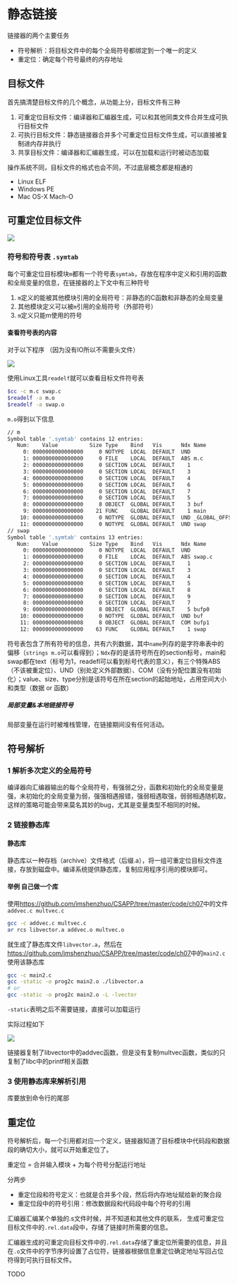 # 静态链接

链接器的两个主要任务

- 符号解析：将目标文件中的每个全局符号都绑定到一个唯一的定义
- 重定位：确定每个符号最终的内存地址

## 目标文件

首先搞清楚目标文件的几个概念，从功能上分，目标文件有三种

1. 可重定位目标文件：编译器和汇编器生成，可以和其他同类文件合并生成可执行目标文件
2. 可执行目标文件：静态链接器合并多个可重定位目标文件生成，可以直接被复制进内存并执行
3. 共享目标文件：编译器和汇编器生成，可以在加载和运行时被动态加载

操作系统不同，目标文件的格式也会不同，不过底层概念都是相通的

- Linux ELF
- Windows PE
- Mac OS-X Mach-O

## 可重定位目标文件

![](./img/ELF1.JPG)

### 符号和符号表 `.symtab`

每个可重定位目标模块`m`都有一个符号表`symtab`，存放在程序中定义和引用的函数和全局变量的信息，在链接器的上下文中有三种符号

1. `m`定义的能被其他模块引用的全局符号：非静态的C函数和非静态的全局变量
2. 其他模块定义可以被`m`引用的全局符号（外部符号）
3. `m`定义只能m使用的符号

#### 查看符号表的内容

对于以下程序 （因为没有IO所以不需要头文件）

![](./img/symtabcode.JPG)

使用Linux工具`readelf`就可以查看目标文件符号表

``` bash
$cc -c m.c swap.c 
$readelf -a m.o
$readelf -a swap.o
```

`m.o`得到以下信息

``` bash
// m
Symbol table '.symtab' contains 12 entries:
   Num:    Value          Size Type    Bind   Vis      Ndx Name
     0: 0000000000000000     0 NOTYPE  LOCAL  DEFAULT  UND 
     1: 0000000000000000     0 FILE    LOCAL  DEFAULT  ABS m.c
     2: 0000000000000000     0 SECTION LOCAL  DEFAULT    1 
     3: 0000000000000000     0 SECTION LOCAL  DEFAULT    3 
     4: 0000000000000000     0 SECTION LOCAL  DEFAULT    4 
     5: 0000000000000000     0 SECTION LOCAL  DEFAULT    6 
     6: 0000000000000000     0 SECTION LOCAL  DEFAULT    7 
     7: 0000000000000000     0 SECTION LOCAL  DEFAULT    5 
     8: 0000000000000000     8 OBJECT  GLOBAL DEFAULT    3 buf
     9: 0000000000000000    21 FUNC    GLOBAL DEFAULT    1 main
    10: 0000000000000000     0 NOTYPE  GLOBAL DEFAULT  UND _GLOBAL_OFFSET_TABLE_
    11: 0000000000000000     0 NOTYPE  GLOBAL DEFAULT  UND swap
// swap    
Symbol table '.symtab' contains 13 entries:
   Num:    Value          Size Type    Bind   Vis      Ndx Name
     0: 0000000000000000     0 NOTYPE  LOCAL  DEFAULT  UND 
     1: 0000000000000000     0 FILE    LOCAL  DEFAULT  ABS swap.c
     2: 0000000000000000     0 SECTION LOCAL  DEFAULT    1 
     3: 0000000000000000     0 SECTION LOCAL  DEFAULT    3 
     4: 0000000000000000     0 SECTION LOCAL  DEFAULT    4 
     5: 0000000000000000     0 SECTION LOCAL  DEFAULT    5 
     6: 0000000000000000     0 SECTION LOCAL  DEFAULT    8 
     7: 0000000000000000     0 SECTION LOCAL  DEFAULT    9 
     8: 0000000000000000     0 SECTION LOCAL  DEFAULT    7 
     9: 0000000000000000     8 OBJECT  GLOBAL DEFAULT    5 bufp0
    10: 0000000000000000     0 NOTYPE  GLOBAL DEFAULT  UND buf
    11: 0000000000000008     8 OBJECT  GLOBAL DEFAULT  COM bufp1
    12: 0000000000000000    63 FUNC    GLOBAL DEFAULT    1 swap    
```

符号表包含了所有符号的信息，共有六列数据，其中`name`列存的是字符串表中的偏移（`strings m.o`可以看得到）；`Ndx`存的是该符号所在的section标号，main和swap都在text（标号为1，readefl可以看到标号代表的意义），有三个特殊ABS（不该被重定位）、UND（别处定义外部数据）、COM（没有分配位置没有初始化）；value、size、type分别是该符号在所在section的起始地址，占用空间大小和类型（数据 or 函数）

##### 局部变量&本地链接符号

局部变量在运行时被堆栈管理，在链接期间没有任何活动。

## 符号解析

### 1 解析多次定义的全局符号

编译器向汇编器输出的每个全局符号，有强弱之分，函数和初始化的全局变量是强，未初始化的全局变量为弱，强强相遇报错，强弱相遇取强，弱弱相遇随机取，这样的策略可能会带来莫名其妙的bug，尤其是变量类型不相同的时候。

### 2 链接静态库

#### 静态库

静态库以一种存档（archive）文件格式（后缀.a），将一组可重定位目标文件连接，存放到磁盘中。编译系统提供静态库，复制应用程序引用的模块即可。

#### 举例 自己做一个库

使用<https://github.com/imshenzhuo/CSAPP/tree/master/code/ch07>中的文件`addvec.c multvec.c` 

``` bash
gcc -c addvec.c multvec.c
ar rcs libvector.a addvec.o multvec.o
```

就生成了静态库文件`libvector.a`，然后在<https://github.com/imshenzhuo/CSAPP/tree/master/code/ch07>中的`main2.c`使用该静态库

``` bash
gcc -c main2.c 
gcc -static -o prog2c main2.o ./libvector.a
# or
gcc -static -o prog2c main2.o -L -lvector
```

`-static`表明之后不需要链接，直接可以加载运行

实际过程如下

![](./img/process.JPG)

链接器复制了libvector中的addvec函数，但是没有复制multvec函数，类似的只复制了libc中的printf相关函数

### 3 使用静态库来解析引用

库要放到命令行的尾部



## 重定位

符号解析后，每一个引用都对应一个定义，链接器知道了目标模块中代码段和数据段的确切大小，就可以开始重定位了。

重定位 = 合并输入模块 + 为每个符号分配运行地址

分两步

- 重定位段和符号定义：也就是合并多个段，然后将内存地址赋给新的聚合段
- 重定位段中的符号引用：修改数据段和代码段中每个符号的引用



汇编器汇编某个单独的.s文件时候，并不知道和其他文件的联系， 生成可重定位目标文件中的`.rel.data`段中，存储了链接时所需要的信息。

汇编器生成的可重定向目标文件中的`.rel.data`存储了重定位所需要的信息，并且在`.o`文件中的字节序列设置了占位符，链接器根据信息重定位确定地址写回占位符得到可执行目标文件。

TODO

